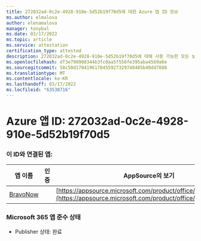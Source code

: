 ```yaml
---
title: 272032ad-0c2e-4928-910e-5d52b19f70d5에 대한 Azure 앱 ID 정보
ms.author: elmalova
author: elenamalova
manager: tonybal
ms.date: 03/17/2022
ms.topic: article
ms.service: attestation
certification_type: attested
description: 272032ad-0c2e-4928-910e-5d52b19f70d5에 대해 사용 가능한 모든 보안 및 규정 준수 정보입니다.
ms.openlocfilehash: df3e790900344b3fc0aa5f556fe395aba4569a6e
ms.sourcegitcommit: 58c50d1704196178455927329748485b40dd7880
ms.translationtype: MT
ms.contentlocale: ko-KR
ms.lasthandoff: 03/17/2022
ms.locfileid: "63538716"
---
```

# <a name="azure-app-id-272032ad-0c2e-4928-910e-5d52b19f70d5"></a>Azure 앱 ID: 272032ad-0c2e-4928-910e-5d52b19f70d5


### <a name="apps-associated-with-this-id"></a>이 ID와 연결된 앱:
| **앱 이름** | **인증** | **AppSource의 보기** |
|--------------|---------------|-----------------------|
| [BravoNow](../forward/WA200000157.md) |  | [https://appsource.microsoft.com/product/office/WA200000157](https://appsource.microsoft.com/product/office/WA200000157) |

### <a name="microsoft-365-app-compliance-status"></a>Microsoft 365 앱 준수 상태
- Publisher 상태: 완료
